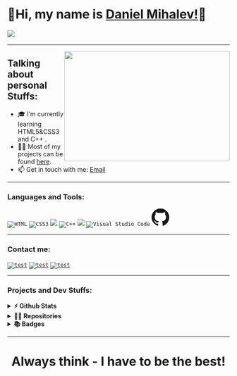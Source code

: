 # 🧑Hi, my name is [Daniel Mihalev!](https://github.com/Daniel878-code/DKMihalev2)👋

<p align="left"> <img src="https://komarev.com/ghpvc/?username=Daniel878-code&label=Profile%20views&color=0e75b6&style=flat" /> </p>

<hr>

<img align="right" height="250" width="375" alt="" src="https://i.pinimg.com/originals/e4/26/70/e426702edf874b181aced1e2fa5c6cde.gif"/>

## Talking about personal Stuffs:

- 🎓&nbsp;I’m currently learning HTML5&CSS3 and C++ .
- 👨‍💻&nbsp;Most of my projects can be found [here](https://github.com/Daniel878-code?tab=repositories).
- 📫&nbsp;Get in touch with me: [Email](mailto:dkmihalev20@codingburgas.bg)

<hr>

### Languages and Tools:

<code><img alt="HTML" width="40px" src="https://img.icons8.com/color/48/000000/html-5.png"/></code>
<code><img alt="CSS3" width="40px" src="https://img.icons8.com/color/48/000000/css3.png"/></code>
<code><img src="https://img.icons8.com/color/48/000000/javascript--v1.png" width="40"/></code>
<code><img alt="C++" width="40px" src="https://img.icons8.com/color/48/000000/c-plus-plus-logo.png"/></code>
<code><img src="https://img.icons8.com/fluency/48/000000/visual-studio-2019.png" width="40"/></code>
<code><img alt="Visual Studio Code" width="40px" src="https://img.icons8.com/color/48/000000/visual-studio-code-2019.png"/></code>
<code><img  alt="GitHub" width="40px" src="https://raw.githubusercontent.com/github/explore/78df643247d429f6cc873026c0622819ad797942/topics/github/github.png" ></code>

<hr>

### Contact me:

<code><a href="https://www.facebook.com/daniel.mihalev.5" target="blank"><img align="center" src="https://raw.githubusercontent.com/rahuldkjain/github-profile-readme-generator/master/src/images/icons/Social/facebook.svg" alt="test" height="30" width="40" /></a></code>
<code><a href="https://www.instagram.com/mihalev_202/" target="blank"><img align="center" src="https://raw.githubusercontent.com/rahuldkjain/github-profile-readme-generator/master/src/images/icons/Social/instagram.svg" alt="test" height="30" width="40" /></a></code>
<code><a href="https://www.youtube.com/c/test" target="blank"><img align="center" src="https://raw.githubusercontent.com/rahuldkjain/github-profile-readme-generator/master/src/images/icons/Social/youtube.svg" alt="test" height="30" width="40" /></a></code>

<hr>

### Projects and Dev Stuffs:

<details>    
  <summary><b>⚡ Github Stats</b></summary>
 
  ![Grade](https://github-readme-stats.vercel.app/api?username=Daniel878-code&show_icons=true&theme=radical&count_private=true)
  
  <br>
  
  <a href="https://github.com/Daniel878-code/github-readme-activity-graph"><img alt="Subham Raoniar's Activity Graph" src="https://activity-graph.herokuapp.com/graph?username=Daniel878-code&bg_color=0D1117&color=5BCDEC&line=5BCDEC&point=FFFFFF&hide_border=true" /></a>
</details>

<details>
  <summary><b>🧑‍🚀 Repositories</b></summary>
</details>

 

<details style = "display: inline;">
  <summary><b>📚 Badges</b></summary>

 <a href ="https://www.credly.com/earner/earned/badge/8fbee751-c736-452e-8a03-44b0745f6822"><img align="left" alt="Excel" width="200px"  src="https://images.credly.com/size/680x680/images/241488f4-9110-41aa-804e-51a8f8ba430d/MTA-Introduction_to_Programming_Using_HTML_and_CSS-600x600.png" ></a>
 <a href ="https://images.credly.com/size/680x680/images/fd092703-61db-4e9f-9c7c-2211d44ca87d/MOS_Word.png"><img align="left" alt="Word Office 2016" width="200px"  src="https://images.credly.com/size/680x680/images/fd092703-61db-4e9f-9c7c-2211d44ca87d/MOS_Word.png" ></a>
</details>

<hr>

<div align="center">
 
 # Always think - I have to be the best!
